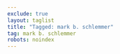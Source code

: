 ```yaml
---
exclude: true
layout: taglist
title: "Tagged: mark b. schlemmer"
tag: mark b. schlemmer
robots: noindex
---
```

